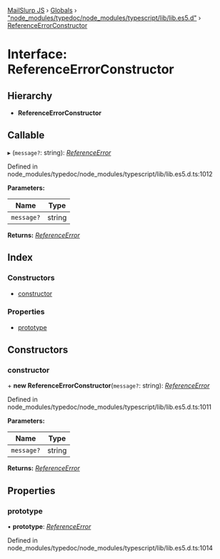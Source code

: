 [MailSlurp JS](../README.md) › [Globals](../globals.md) › ["node_modules/typedoc/node_modules/typescript/lib/lib.es5.d"](../modules/_node_modules_typedoc_node_modules_typescript_lib_lib_es5_d_.md) › [ReferenceErrorConstructor](_node_modules_typedoc_node_modules_typescript_lib_lib_es5_d_.referenceerrorconstructor.md)

# Interface: ReferenceErrorConstructor

## Hierarchy

* **ReferenceErrorConstructor**

## Callable

▸ (`message?`: string): *[ReferenceError](_node_modules_typedoc_node_modules_typescript_lib_lib_es5_d_.referenceerror.md)*

Defined in node_modules/typedoc/node_modules/typescript/lib/lib.es5.d.ts:1012

**Parameters:**

Name | Type |
------ | ------ |
`message?` | string |

**Returns:** *[ReferenceError](_node_modules_typedoc_node_modules_typescript_lib_lib_es5_d_.referenceerror.md)*

## Index

### Constructors

* [constructor](_node_modules_typedoc_node_modules_typescript_lib_lib_es5_d_.referenceerrorconstructor.md#constructor)

### Properties

* [prototype](_node_modules_typedoc_node_modules_typescript_lib_lib_es5_d_.referenceerrorconstructor.md#prototype)

## Constructors

###  constructor

\+ **new ReferenceErrorConstructor**(`message?`: string): *[ReferenceError](_node_modules_typedoc_node_modules_typescript_lib_lib_es5_d_.referenceerror.md)*

Defined in node_modules/typedoc/node_modules/typescript/lib/lib.es5.d.ts:1011

**Parameters:**

Name | Type |
------ | ------ |
`message?` | string |

**Returns:** *[ReferenceError](_node_modules_typedoc_node_modules_typescript_lib_lib_es5_d_.referenceerror.md)*

## Properties

###  prototype

• **prototype**: *[ReferenceError](_node_modules_typedoc_node_modules_typescript_lib_lib_es5_d_.referenceerror.md)*

Defined in node_modules/typedoc/node_modules/typescript/lib/lib.es5.d.ts:1014
